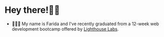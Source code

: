 # Hey there!👋🏼 

- 👩🏻‍💻 My name is Farida and I've recently graduated from a 12-week web development bootcamp offered by [Lighthouse Labs](https://www.lighthouselabs.ca/en/web-development-bootcamp).





